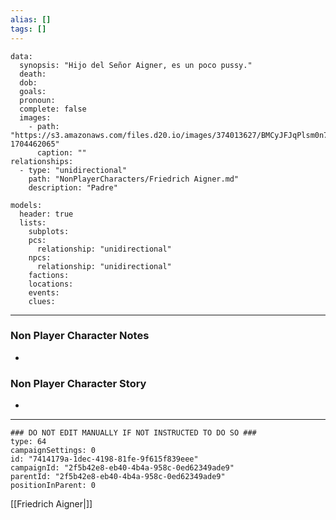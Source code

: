 ```yaml
---
alias: []
tags: []
---
```

```RpgManagerData
data: 
  synopsis: "Hijo del Señor Aigner, es un poco pussy."
  death: 
  dob: 
  goals: 
  pronoun: 
  complete: false
  images: 
    - path: "https://s3.amazonaws.com/files.d20.io/images/374013627/BMCyJFJqPlsm0n7GPHmFtQ/max.png?1704462065"
      caption: ""
relationships: 
  - type: "unidirectional"
    path: "NonPlayerCharacters/Friedrich Aigner.md"
    description: "Padre"
```
```RpgManager
models: 
  header: true
  lists: 
    subplots: 
    pcs: 
      relationship: "unidirectional"
    npcs: 
      relationship: "unidirectional"
    factions: 
    locations: 
    events: 
    clues: 
```
---
### Non Player Character Notes
 - 

### Non Player Character Story
 - 

---
```RpgManagerID
### DO NOT EDIT MANUALLY IF NOT INSTRUCTED TO DO SO ###
type: 64
campaignSettings: 0
id: "7414179a-1dec-4198-81fe-9f615f839eee"
campaignId: "2f5b42e8-eb40-4b4a-958c-0ed62349ade9"
parentId: "2f5b42e8-eb40-4b4a-958c-0ed62349ade9"
positionInParent: 0
```
[[Friedrich Aigner|]]
